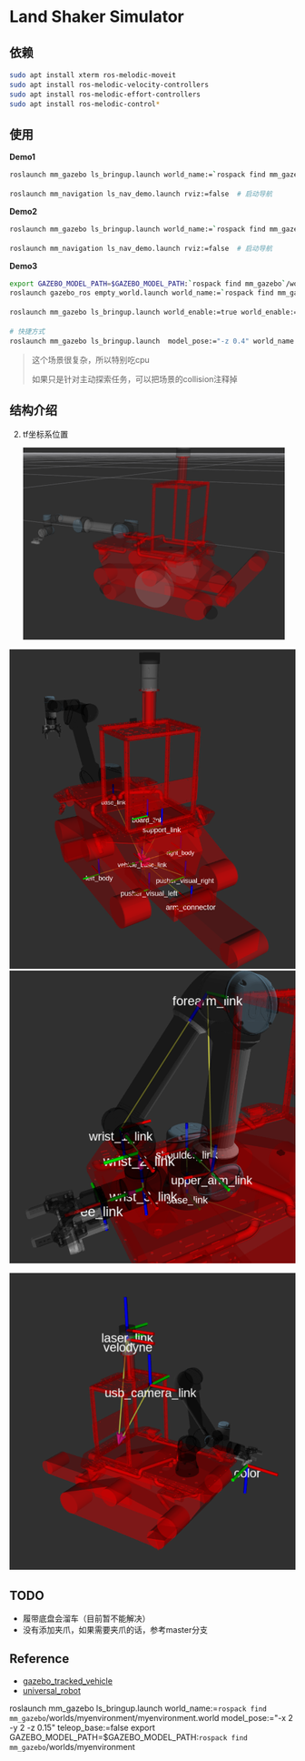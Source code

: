 # Land Shaker Simulator

## 依赖

```bash
sudo apt install xterm ros-melodic-moveit 
sudo apt install ros-melodic-velocity-controllers
sudo apt install ros-melodic-effort-controllers
sudo apt install ros-melodic-control*
```

## 使用

**Demo1**

```bash
roslaunch mm_gazebo ls_bringup.launch world_name:=`rospack find mm_gazebo`/worlds/small_maze/smaze2d.world  model_pose:="-x 2 -y 2 -z 0.15" teleop_base:=false  # 仿真启动机器人

roslaunch mm_navigation ls_nav_demo.launch rviz:=false	# 启动导航
```

**Demo2**

```bash
roslaunch mm_gazebo ls_bringup.launch world_name:=`rospack find mm_gazebo`/worlds/square_hall.world  model_pose:="-x 0 -y -6 -z 0.15" teleop_base:=false    #仿真启动机器人 

roslaunch mm_navigation ls_nav_demo.launch rviz:=false	# 启动导航
```

**Demo3**

```bash
export GAZEBO_MODEL_PATH=$GAZEBO_MODEL_PATH:`rospack find mm_gazebo`/worlds/destruction_scenarios
roslaunch gazebo_ros empty_world.launch world_name:=`rospack find mm_gazebo`/worlds/destruction_scenarios/garage_easy.world
    
roslaunch mm_gazebo ls_bringup.launch world_enable:=true world_enable:=false  model_pose:="-z 0.2"
    
# 快捷方式
roslaunch mm_gazebo ls_bringup.launch  model_pose:="-z 0.4" world_name:=`rospack find mm_gazebo`/worlds/destruction_scenarios/garage_easy.world
```

> 这个场景很复杂，所以特别吃cpu
>
> 如果只是针对主动探索任务，可以把场景的collision注释掉

## 结构介绍

2. tf坐标系位置

   ![image-20220501194528097](./doc/img/image-20220501194528097.png)

<img src="doc/img/image-20220122150438773.png" alt="image-20220122150438773" style="zoom: 80%;" />

<img src="doc/img/image-20220122152608395.png" alt="image-20220122152608395" style="zoom: 80%;" />

![image-20220122153743591](doc/img/image-20220122153743591.png)

## TODO

- 履带底盘会溜车（目前暂不能解决）
- 没有添加夹爪，如果需要夹爪的话，参考master分支

## Reference

- [gazebo_tracked_vehicle](https://git.nrs-lab.com/liyuxiang19D/gazebo_tracked_vehicle) 
- [universal_robot](https://github.com/ros-industrial/universal_robot)



roslaunch mm_gazebo ls_bringup.launch world_name:=`rospack find mm_gazebo`/worlds/myenvironment/myenvironment.world  model_pose:="-x 2 -y 2 -z 0.15" teleop_base:=false 
export GAZEBO_MODEL_PATH=$GAZEBO_MODEL_PATH:`rospack find mm_gazebo`/worlds/myenvironment

